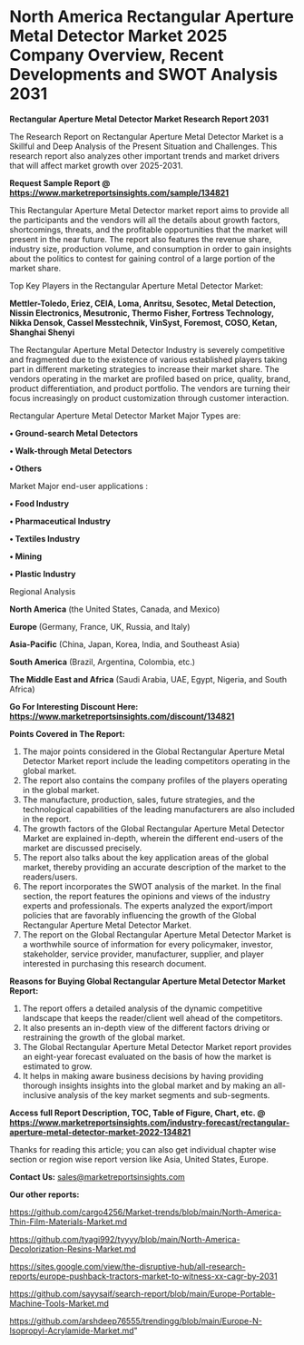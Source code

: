 # North America Rectangular Aperture Metal Detector Market 2025 Company Overview, Recent Developments and SWOT Analysis 2031

<strong>Rectangular Aperture Metal Detector Market Research Report 2031</strong>

The Research Report on Rectangular Aperture Metal Detector Market is a Skillful and Deep Analysis of the Present Situation and Challenges. This research report also analyzes other important trends and market drivers that will affect market growth over 2025-2031.

<strong>Request Sample Report @ <a href=https://www.marketreportsinsights.com/sample/134821>https://www.marketreportsinsights.com/sample/134821</a></strong>

This Rectangular Aperture Metal Detector market report aims to provide all the participants and the vendors will all the details about growth factors, shortcomings, threats, and the profitable opportunities that the market will present in the near future. The report also features the revenue share, industry size, production volume, and consumption in order to gain insights about the politics to contest for gaining control of a large portion of the market share.

Top Key Players in the Rectangular Aperture Metal Detector Market:

<strong>Mettler-Toledo, Eriez, CEIA, Loma, Anritsu, Sesotec, Metal Detection, Nissin Electronics, Mesutronic, Thermo Fisher, Fortress Technology, Nikka Densok, Cassel Messtechnik, VinSyst, Foremost, COSO, Ketan, Shanghai Shenyi</strong>

The Rectangular Aperture Metal Detector Industry is severely competitive and fragmented due to the existence of various established players taking part in different marketing strategies to increase their market share. The vendors operating in the market are profiled based on price, quality, brand, product differentiation, and product portfolio. The vendors are turning their focus increasingly on product customization through customer interaction.

Rectangular Aperture Metal Detector Market Major Types are:

<strong>• Ground-search Metal Detectors

• Walk-through Metal Detectors

• Others</strong>

Market Major end-user applications :

<strong>• Food Industry

• Pharmaceutical Industry

• Textiles Industry

• Mining

• Plastic Industry</strong>

Regional Analysis

</u><strong><b>North America</b></strong> (the United States, Canada, and Mexico)

<strong><b>Europe </b></strong>(Germany, France, UK, Russia, and Italy)

<strong><b>Asia-Pacific</b></strong> (China, Japan, Korea, India, and Southeast Asia)

<strong><b>South America</b></strong> (Brazil, Argentina, Colombia, etc.)

<strong><b>The Middle East and Africa</b></strong> (Saudi Arabia, UAE, Egypt, Nigeria, and South Africa)

<strong>Go For Interesting Discount Here: <a href=https://www.marketreportsinsights.com/discount/134821>https://www.marketreportsinsights.com/discount/134821</a></strong>

<strong>Points Covered in The Report:</strong>
<ol>
  <li>The major points considered in the Global Rectangular Aperture Metal Detector Market report include the leading competitors operating in the global market.</li>
  <li>The report also contains the company profiles of the players operating in the global market.</li>
  <li>The manufacture, production, sales, future strategies, and the technological capabilities of the leading manufacturers are also included in the report.</li>
  <li>The growth factors of the Global Rectangular Aperture Metal Detector Market are explained in-depth, wherein the different end-users of the market are discussed precisely.</li>
  <li>The report also talks about the key application areas of the global market, thereby providing an accurate description of the market to the readers/users.</li>
  <li>The report incorporates the SWOT analysis of the market. In the final section, the report features the opinions and views of the industry experts and professionals. The experts analyzed the export/import policies that are favorably influencing the growth of the Global Rectangular Aperture Metal Detector Market.</li>
  <li>The report on the Global Rectangular Aperture Metal Detector Market is a worthwhile source of information for every policymaker, investor, stakeholder, service provider, manufacturer, supplier, and player interested in purchasing this research document.</li>
</ol>
<strong>Reasons for Buying Global Rectangular Aperture Metal Detector Market Report:</strong>

<ol>
  <li>The report offers a detailed analysis of the dynamic competitive landscape that keeps the reader/client well ahead of the competitors.</li>
  <li>It also presents an in-depth view of the different factors driving or restraining the growth of the global market.</li>
  <li>The Global Rectangular Aperture Metal Detector Market report provides an eight-year forecast evaluated on the basis of how the market is estimated to grow.</li>
  <li>It helps in making aware business decisions by having providing thorough insights insights into the global market and by making an all-inclusive analysis of the key market segments and sub-segments.</li>
</ol>
<strong>Access full Report Description, TOC, Table of Figure, Chart, etc. @ <a href=https://www.marketreportsinsights.com/industry-forecast/rectangular-aperture-metal-detector-market-2022-134821>https://www.marketreportsinsights.com/industry-forecast/rectangular-aperture-metal-detector-market-2022-134821</a></strong>


Thanks for reading this article; you can also get individual chapter wise section or region wise report version like Asia, United States, Europe.

<strong>Contact Us:</strong>
sales@marketreportsinsights.com

<strong>Our other reports:</strong>

<a href=https://github.com/cargo4256/Market-trends/blob/main/North-America-Thin-Film-Materials-Market.md>https://github.com/cargo4256/Market-trends/blob/main/North-America-Thin-Film-Materials-Market.md</a>

<a href=https://github.com/tyagi992/tyyyy/blob/main/North-America-Decolorization-Resins-Market.md>https://github.com/tyagi992/tyyyy/blob/main/North-America-Decolorization-Resins-Market.md</a>

<a href=https://sites.google.com/view/the-disruptive-hub/all-research-reports/europe-pushback-tractors-market-to-witness-xx-cagr-by-2031>https://sites.google.com/view/the-disruptive-hub/all-research-reports/europe-pushback-tractors-market-to-witness-xx-cagr-by-2031</a>

<a href=https://github.com/sayysaif/search-report/blob/main/Europe-Portable-Machine-Tools-Market.md>https://github.com/sayysaif/search-report/blob/main/Europe-Portable-Machine-Tools-Market.md</a>

<a href=https://github.com/arshdeep76555/trendingg/blob/main/Europe-N-Isopropyl-Acrylamide-Market.md>https://github.com/arshdeep76555/trendingg/blob/main/Europe-N-Isopropyl-Acrylamide-Market.md</a>"
